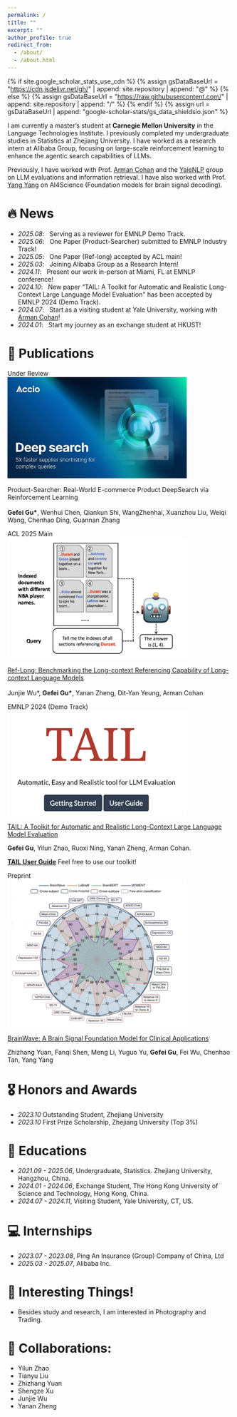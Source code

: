 ```yaml
---
permalink: /
title: ""
excerpt: ""
author_profile: true
redirect_from: 
  - /about/
  - /about.html
---
```


{% if site.google_scholar_stats_use_cdn %}
{% assign gsDataBaseUrl = "https://cdn.jsdelivr.net/gh/" | append: site.repository | append: "@" %}
{% else %}
{% assign gsDataBaseUrl = "https://raw.githubusercontent.com/" | append: site.repository | append: "/" %}
{% endif %}
{% assign url = gsDataBaseUrl | append: "google-scholar-stats/gs_data_shieldsio.json" %}

<span class='anchor' id='about-me'></span>

I am currently a master’s student at **Carnegie Mellon University** in the Language Technologies Institute. I previously completed my undergraduate studies in Statistics at Zhejiang University. I have worked as a research intern at Alibaba Group, focusing on large-scale reinforcement learning to enhance the agentic search capabilities of LLMs.

Previously, I have worked with Prof. [Arman Cohan](https://armancohan.com/) and the [YaleNLP](https://yale-nlp.github.io/) group on LLM evaluations and information retrieval. I have also worked with Prof. [Yang Yang](http://yangy.org/) on AI4Science (Foundation models for brain signal decoding).


# 🔥 News
- *2025.08*: &nbsp; Serving as a reviewer for EMNLP Demo Track.
- *2025.06*: &nbsp; One Paper (Product-Searcher) submitted to EMNLP Industry Track!
- *2025.05*: &nbsp; One Paper (Ref-long) accepted by ACL main!
- *2025.03*: &nbsp; Joining Alibaba Group as a Research Intern!
- *2024.11*: &nbsp; Present our work in-person at Miami, FL at EMNLP conference!
- *2024.10*: &nbsp; New paper “TAIL: A Toolkit for Automatic and Realistic Long-Context Large Language Model Evaluation" has been accepted by EMNLP 2024 (Demo Track). 
- *2024.07*: &nbsp; Start as a visiting student at Yale University, working with [Arman Cohan](https://armancohan.com/)!
- *2024.01*: &nbsp; Start my journey as an exchange student at HKUST!

# 📝 Publications

<div class='paper-box'><div class='paper-box-image'><div><div class="badge">Under Review</div><img src='images/accio.jpg' alt="sym" width="80%"></div></div>
<div class='paper-box-text' >

Product-Searcher: Real-World E-commerce Product DeepSearch via Reinforcement Learning
<br><br> <!-- 添加换行 -->
  <strong>Gefei Gu*</strong>, Wenhui Chen, Qiankun Shi, WangZhenhai, Xuanzhou Liu, Weiqi Wang, Chenhao Ding, Guannan Zhang
</div>
</div>

<div class='paper-box'><div class='paper-box-image'><div><div class="badge">ACL 2025 Main</div><img src='images/reflong.jpg' alt="sym" width="80%"></div></div>
<div class='paper-box-text' >

[Ref-Long: Benchmarking the Long-context Referencing Capability of Long-context Language Models](https://arxiv.org/pdf/2507.09506)
<br><br> <!-- 添加换行 -->
  Junjie Wu*, <strong>Gefei Gu*</strong>, Yanan Zheng, Dit-Yan Yeung, Arman Cohan 
</div>
</div>

<div class='paper-box'><div class='paper-box-image'><div><div class="badge">EMNLP 2024 (Demo Track)</div><img src='images/TAIL.jpg' alt="sym" width="80%"></div></div>
<div class='paper-box-text' markdown="1">

[TAIL: A Toolkit for Automatic and Realistic Long-Context Large Language Model Evaluation](https://aclanthology.org/2024.emnlp-demo.21/)

**Gefei Gu**, Yilun Zhao, Ruoxi Ning, Yanan Zheng, Arman Cohan.

[**TAIL User Guide**](https://nlp.cs.yale.edu/TAIL/) Feel free to use our toolkit!
</div>
</div>


<div class='paper-box'><div class='paper-box-image'><div><div class="badge">Preprint</div><img src='images/brainwave.jpg' alt="sym" width="80%"></div></div>
<div class='paper-box-text' markdown="1">

[BrainWave: A Brain Signal Foundation Model for Clinical Applications](https://arxiv.org/pdf/2402.10251)

Zhizhang Yuan, Fanqi Shen, Meng Li, Yuguo Yu, **Gefei Gu**, Fei Wu, Chenhao Tan, Yang Yang 
</div>
</div>
<!-- simple paper -->



# 🎖 Honors and Awards
- *2023.10* Outstanding Student, Zhejiang University
- *2023.10* First Prize Scholarship, Zhejiang University (Top 3%)

# 📖 Educations
- *2021.09 - 2025.06*, Undergraduate, Statistics. Zhejiang University, Hangzhou, China.
- *2024.01 - 2024.06*, Exchange Student, The Hong Kong University of Science and Technology, Hong Kong, China.
- *2024.07 - 2024.11*, Visiting Student, Yale University, CT, US.


# 💻 Internships
- *2023.07 - 2023.08*, Ping An Insurance (Group) Company of China, Ltd
- *2025.03 - 2025.07*, Alibaba Inc.

# 🎹 Interesting Things!
- Besides study and research, I am interested in Photography and Trading. 

# 🎹 Collaborations:

* Yilun Zhao
* Tianyu Liu
* Zhizhang Yuan
* Shengze Xu
* Junjie Wu
* Yanan Zheng 